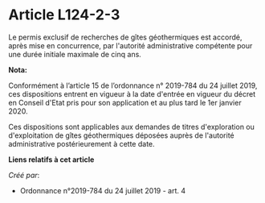 # Article L124-2-3

Le permis exclusif de recherches de gîtes géothermiques est accordé, après mise en concurrence, par l'autorité administrative
compétente pour une durée initiale maximale de cinq ans.

**Nota:**

Conformément à l’article 15 de l’ordonnance n° 2019-784 du 24 juillet 2019, ces dispositions entrent en vigueur à la date
d'entrée en vigueur du décret en Conseil d'Etat pris pour son application et au plus tard le 1er janvier 2020.

Ces dispositions sont applicables aux demandes de titres d'exploration ou d'exploitation de gîtes géothermiques déposées
auprès de l'autorité administrative postérieurement à cette date.

**Liens relatifs à cet article**

_Créé par_:

  - Ordonnance n°2019-784 du 24 juillet 2019 - art. 4
